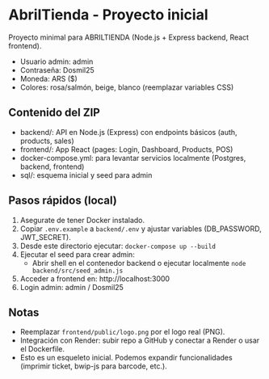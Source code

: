 # AbrilTienda - Proyecto inicial
Proyecto minimal para ABRILTIENDA (Node.js + Express backend, React frontend).
- Usuario admin: admin
- Contraseña: Dosmil25
- Moneda: ARS ($)
- Colores: rosa/salmón, beige, blanco (reemplazar variables CSS)

## Contenido del ZIP
- backend/: API en Node.js (Express) con endpoints básicos (auth, products, sales)
- frontend/: App React (pages: Login, Dashboard, Products, POS)
- docker-compose.yml: para levantar servicios localmente (Postgres, backend, frontend)
- sql/: esquema inicial y seed para admin

## Pasos rápidos (local)
1. Asegurate de tener Docker instalado.
2. Copiar `.env.example` a `backend/.env` y ajustar variables (DB_PASSWORD, JWT_SECRET).
3. Desde este directorio ejecutar: `docker-compose up --build`
4. Ejecutar el seed para crear admin:
   - Abrir shell en el contenedor backend o ejecutar localmente `node backend/src/seed_admin.js`
5. Acceder a frontend en: http://localhost:3000
6. Login admin: admin / Dosmil25

## Notas
- Reemplazar `frontend/public/logo.png` por el logo real (PNG).
- Integración con Render: subir repo a GitHub y conectar a Render o usar el Dockerfile.
- Esto es un esqueleto inicial. Podemos expandir funcionalidades (imprimir ticket, bwip-js para barcode, etc.).
